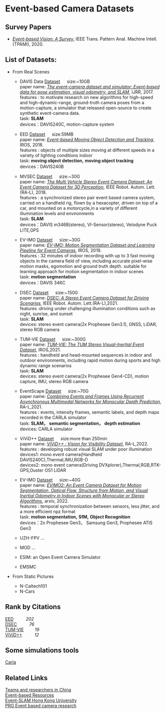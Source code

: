 # Event-based Camera Datasets

## Survey Papers
- _[Event-based Vision: A Survey](http://rpg.ifi.uzh.ch/docs/EventVisionSurvey.pdf)_, IEEE Trans. Pattern Anal. Machine Intell. (TPAMI), 2020.

## List of Datasets:
- From Real Scenes
    - <a name="DAVIS Data"></a> DAVIS Data  [Dataset](http://rpg.ifi.uzh.ch/davis_data.html) &emsp; size:~10GB <br>
    paper name: _[The event-camera dataset and simulator: Event-based data for pose estimation, visual odometry, and SLAM](https://journals.sagepub.com/doi/full/10.1177/0278364917691115)_, IJRR, 2017.<br>
    features :  to motivate research on new algorithms for high-speed and high-dynamic-range, ground-truth camera poses from a motion-capture,
    a simulator that released open-source to create synthetic event-camera data. <br>
    task: __SLAM__ <br>
    devices：DAVIS240C, motion-capture system
    
  - <a name="EED"></a> EED  [Dataset](http://prg.cs.umd.edu/BetterFlow.html) &emsp; size:59MB <br>
    paper name: _[Event-based Moving Object Detection and Tracking](https://ieeexplore.ieee.org/abstract/document/8593805)_, IROS, 2018.<br>
    features :  objects of multiple sizes moving at different speeds in a variety of lighting conditions indoor <br>
    task: __moving object detection,__ __moving object tracking__<br>
    devices：DAVIS240B
    
  - <a name="MVSEC"></a> MVSEC  [Dataset](https://daniilidis-group.github.io/mvsec) &emsp; size:~30G <br>
    paper name: _[The Multi Vehicle Stereo Event Camera Dataset: An Event Camera Dataset for 3D Perception](https://ieeexplore.ieee.org/abstract/document/8288670)_, IEEE Robot. Autom. Lett.(RA-L), 2018.<br>
    features :  a synchronized stereo pair event based camera system, carried on a handheld rig, flown by a hexacopter, driven on top of a car, and mounted on a motorcycle,in a variety of different illumination levels and environments <br>
    task: __SLAM__ <br>
    devices：DAVIS m346B(stereo), VI-Sensor(stereo), Velodyne Puck LITE,GPS
    
  - <a name="EV-IMO"></a> EV-IMO  [Dataset](http://prg.cs.umd.edu/EV-IMO.html) &emsp; size:~30G <br>
    paper name: _[EV-IMO: Motion Segmentation Dataset and Learning Pipeline for Event Cameras](https://ieeexplore.ieee.org/abstract/document/8968520)_, IROS, 2019.<br>
    features :  32 minutes of indoor recording with up to 3 fast moving objects in the camera field of view, including accurate pixel-wise motion masks, egomotion and ground truth depth. suitable for learning approach for motion segmentation in indoor scenes <br>
    task: __motion segmentation__ <br>
    devices：DAVIS 346C
    
  - <a name="DSEC"></a> DSEC  [Dataset](http://rpg.ifi.uzh.ch/dsec.html) &emsp; size:~150G <br>
    paper name: _[DSEC: A Stereo Event Camera Dataset for Driving Scenarios](https://ieeexplore.ieee.org/abstract/document/9387069)_, IEEE Robot. Autom. Lett.(RA-L),2021. <br>
    features :driving under challenging illumination conditions such as night, sunrise, and sunset <br>
    task: __SLAM__ <br>
    devices: stereo event camera(2x Prophesee Gen3.1), GNSS, LiDAR, stereo RGB camera
    
  - <a name="TUM-VIE"></a> TUM-VIE  [Dataset](https://go.vision.in.tum.de/tumvie) &emsp; size:~300G <br>
    paper name: _[TUM-VIE: The TUM Stereo Visual-Inertial Event Dataset](https://ieeexplore.ieee.org/abstract/document/9636728)_, IROS,2021.
    <br>
    features : handheld and head-mounted sequences in indoor and outdoor environments, including rapid motion during sports and high dynamic range scenarios <br>
    task: __SLAM__<br>
    devices: stereo event camera(2x Prophesee Gen4-CD), motion capture, IMU, stereo RGB camera 
    
  - <a name="EventScape"></a> EventScape  [Dataset](http://rpg.ifi.uzh.ch/RAMNet.html) &emsp; size:~70G <br>
    paper name: _[Combining Events and Frames Using Recurrent Asynchronous Multimodal Networks for Monocular Depth Prediction](https://ieeexplore.ieee.org/abstract/document/9359329)_, RA-L,2021.
    <br>
    features : events, intensity frames, semantic labels, and depth maps recorded in the CARLA simulator <br>
    task: __SLAM，__ __semantic segmentation，__ __depth estimation__<br>
    devices:  CARLA simulator
    
  - <a name="ViViD++"></a> ViViD++  [Dataset](https://visibilitydataset.github.io/) &emsp; size:more than 250min <br>
    paper name: _[ViViD++ : Vision for Visibility Dataset](https://ieeexplore.ieee.org/abstract/document/9760091)_, RA-L,2022.
    <br>
    features : developing robust visual SLAM under poor illumination <br>
    devices1: mono event camera(Handheld DAVIS240C),Thermal,IMU,RGB-D <br>
    devices2: mono event camera(Driving DVXplorer),Thermal,RGB,RTK-GPS,Ouster OS1 LiDAR 
    
  - <a name="EV-IMO2"></a> EV-IMO  [Dataset](http://prg.cs.umd.edu/EV-IMO.html) &emsp; size:~40G <br>
    paper name: _[EVIMO2: An Event Camera Dataset for Motion Segmentation, Optical Flow, Structure from Motion, and Visual Inertial Odometry in Indoor Scenes with Monocular or Stereo Algorithms](https://arxiv.org/abs/2205.03467)_, arxiv, 2022.<br>
    features :  temporal synchronization between sensors, less jitter, and a more efficient npz format <br>
    task: __motion segmentation,__ __SfM,__ __Object Recognition__<br>
    devices：2x Prophesee Gen3， Samsung Gen3, Prophesee ATIS Gen3
  - <a name="UZH-FPV"></a> UZH-FPV ...
  - <a name="MOD"></a> MOD ...
  - <a name="ESIM"></a> ESIM: an Open Event Camera Simulator
  - <a name="EMSMC"></a> EMSMC
    
- From Static Pictures
  - N-Caltech101
  - N-Cars

## Rank by Citations
[EED](#EED)       &emsp; &emsp;     _202_ <br>
[DSEC](#DSEC)      &emsp; &emsp;    _76_ <br>
[TUM-VIE](#TUM-VIE)&emsp; &emsp;    _19_ <br>
[ViViD++](#ViViD++)  &emsp; &emsp;  _12_ <br>

## Some simulations tools
[Carla](https://github.com/carla-simulator/carla/discussions/4634)

## Related Links
[Teams and researchers in China](https://github.com/LarryDong/EventCameraGroupsCN) <br>
[Event-based Resources](https://github.com/uzh-rpg/event-based_vision_resources) <br>
[Event-SLAM Hong Kong University](https://github.com/arclab-hku/Event_based_VO-VIO-SLAM)<br>
[PRG Event based camera research](http://users.umiacs.umd.edu/~fer/dvs.html#)
